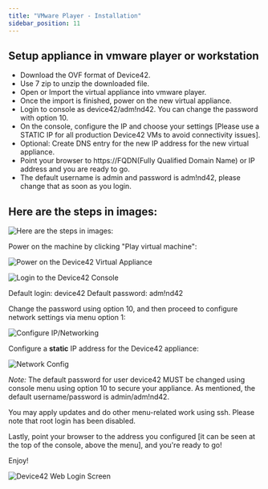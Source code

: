 ```yaml
---
title: "VMware Player - Installation"
sidebar_position: 11
---
```


## Setup appliance in vmware player or workstation

- Download the OVF format of Device42.
- Use 7 zip to unzip the downloaded file.
- Open or Import the virtual appliance into vmware player.
- Once the import is finished, power on the new virtual appliance.
- Login to console as device42/adm!nd42. You can change the password with option 10.
- On the console, configure the IP and choose your settings \[Please use a STATIC IP for all production Device42 VMs to avoid connectivity issues\].
- Optional: Create DNS entry for the new IP address for the new virtual appliance.
- Point your browser to https://FQDN(Fully Qualified Domain Name) or IP address and you are ready to go.
- The default username is admin and password is adm!nd42, please change that as soon as you login.

## Here are the steps in images:

![Here are the steps in images:](/assets/images/open-appliance.png)

Power on the machine by clicking "Play virtual machine": 

![Power on the Device42 Virtual Appliance](/assets/images/wpid6196-media_1331534654060.png)

![Login to the Device42 Console](/assets/images/d42-console-login-screen-v15.png)

Default login: device42 Default password: adm!nd42

Change the password using option 10, and then proceed to configure network settings via menu option 1: 

![Configure IP/Networking](/assets/images/d42-console-menu-config-IP-v15.png)

Configure a **static** IP address for the Device42 appliance: 

![Network Config](/assets/images/wpid6197-media_1331534878565.png)

_Note:_ The default password for user device42 MUST be changed using console menu using option 10 to secure your appliance. As mentioned, the default username/password is admin/adm!nd42.

You may apply updates and do other menu-related work using ssh. Please note that root login has been disabled.

Lastly, point your browser to the address you configured \[it can be seen at the top of the console, above the menu\], and you're ready to go!

Enjoy!

![Device42 Web Login Screen](/assets/images/d42-web-interface-login-screen-v15.png)
